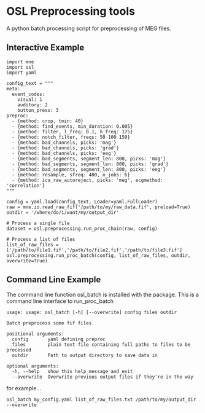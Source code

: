 # OSL Preprocessing tools

A python batch processing script for preprocessing of MEG files.

## Interactive Example

```
import mne
import osl
import yaml

config_text = """
meta:
  event_codes:
    visual: 1
    auditory: 2
    button_press: 3
preproc:
  - {method: crop, tmin: 40}
  - {method: find_events, min_duration: 0.005}
  - {method: filter, l_freq: 0.1, h_freq: 175}
  - {method: notch_filter, freqs: 50 100 150}
  - {method: bad_channels, picks: 'mag'}
  - {method: bad_channels, picks: 'grad'}
  - {method: bad_channels, picks: 'eeg'}
  - {method: bad_segments, segment_len: 800, picks: 'mag'}
  - {method: bad_segments, segment_len: 800, picks: 'grad'}
  - {method: bad_segments, segment_len: 800, picks: 'eeg'}
  - {method: resample, sfreq: 400, n_jobs: 6}
  - {method: ica_raw_autoreject, picks: 'meg', ecgmethod: 'correlation'}
"""

config = yaml.load(config_text, Loader=yaml.FullLoader)
raw = mne.io.read_raw_fif('/path/to/my/raw_data.fif', preload=True)
outdir = '/where/do/i/want/my/output_dir'

# Process a single file
dataset = osl.preprocessing.run_proc_chain(raw, config)

# Process a list of files
list_of_raw_files = ['/path/to/file1.fif','/path/to/file2.fif','/path/to/file3.fif']
osl.preprocessing.run_proc_batch(config, list_of_raw_files, outdir, overwrite=True)
```


## Command Line Example

The command line function osl_batch is installed with the package. This is a command line interface to run_proc_batch

```
usage: usage: osl_batch [-h] [--overwrite] config files outdir

Batch preprocess some fif files.

positional arguments:
  config       yaml defining preproc
  files        plain text file containing full paths to files to be processed
  outdir       Path to output directory to save data in

optional arguments:
  -h, --help   show this help message and exit
  --overwrite  Overwrite previous output files if they're in the way
```

for example...

```
osl_batch my_config.yaml list_of_raw_files.txt /path/to/my/output_dir --overwrite
